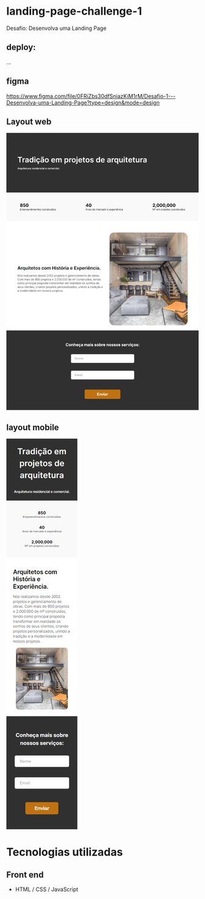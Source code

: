 # landing-page-challenge-1
Desafio: Desenvolva uma Landing Page

## deploy:
...

## figma
https://www.figma.com/file/0FRiZbs30dfSniazKiM1rM/Desafio-1---Desenvolva-uma-Landing-Page?type=design&mode=design

## Layout web
 ![Web 1](https://github.com/JeffersonCoder/landing-page-challenge-1/blob/main/assets/img/layout%20web.png)

## layout mobile
 ![Web 1](https://github.com/JeffersonCoder/landing-page-challenge-1/blob/main/assets/img/layout%20mobile.png)

# Tecnologias utilizadas
## Front end
- HTML / CSS / JavaScript 

